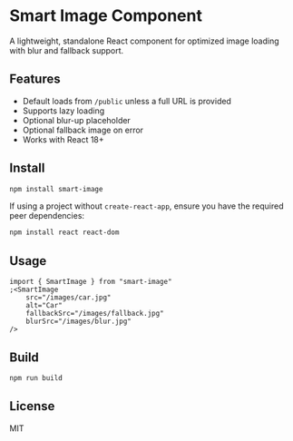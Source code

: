 # Smart Image Component

A lightweight, standalone React component for optimized image loading with blur and fallback support.

## Features

- Default loads from `/public` unless a full URL is provided
- Supports lazy loading
- Optional blur-up placeholder
- Optional fallback image on error
- Works with React 18+

## Install

```bash
npm install smart-image
```

If using a project without `create-react-app`, ensure you have the required peer dependencies:

```bash
npm install react react-dom
```

## Usage

```tsx
import { SmartImage } from "smart-image"
;<SmartImage
	src="/images/car.jpg"
	alt="Car"
	fallbackSrc="/images/fallback.jpg"
	blurSrc="/images/blur.jpg"
/>
```

## Build

```bash
npm run build
```

## License

MIT
